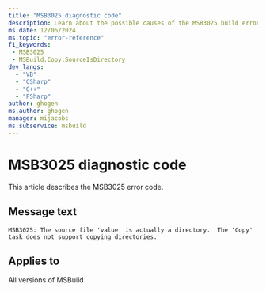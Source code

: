 ```yaml
---
title: "MSB3025 diagnostic code"
description: Learn about the possible causes of the MSB3025 build error, and get troubleshooting tips.
ms.date: 12/06/2024
ms.topic: "error-reference"
f1_keywords:
 - MSB3025
 - MSBuild.Copy.SourceIsDirectory
dev_langs:
  - "VB"
  - "CSharp"
  - "C++"
  - "FSharp"
author: ghogen
ms.author: ghogen
manager: mijacobs
ms.subservice: msbuild
---
```


# MSB3025 diagnostic code

<!-- :::ErrorDefinitionDescription::: -->
<!-- :::editable-content name="introDescription"::: -->
This article describes the MSB3025 error code.
<!-- :::editable-content-end::: -->

## Message text

`MSB3025: The source file 'value' is actually a directory.  The 'Copy' task does not support copying directories.`

<!-- :::editable-content name="postOutputDescription"::: -->
<!--
{StrBegin="MSB3025: "}
-->
<!-- :::editable-content-end::: -->
<!-- :::ErrorDefinitionDescription-end::: -->

## Applies to

All versions of MSBuild
